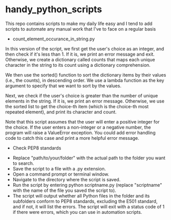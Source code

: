 # handy_python_scripts
This repo contains scripts to make my daily life easy and I tend to add scripts to automate any manual work that I've to face on a regular basis


- count_element_occurance_in_string.py

In this version of the script, we first get the user's choice as an integer, and then check if it's less than 1. If it is, we print an error message and exit. Otherwise, we create a dictionary called counts that maps each unique character in the string to its count using a dictionary comprehension.

We then use the sorted() function to sort the dictionary items by their values (i.e., the counts), in descending order. We use a lambda function as the key argument to specify that we want to sort by the values.

Next, we check if the user's choice is greater than the number of unique elements in the string. If it is, we print an error message. Otherwise, we use the sorted list to get the choice-th item (which is the choice-th most repeated element), and print its character and count.

Note that this script assumes that the user will enter a positive integer for the choice. If the user enters a non-integer or a negative number, the program will raise a ValueError exception. You could add error handling code to catch this case and print a more helpful error message.

- Check PEP8 standards 

* Replace "path/to/your/folder" with the actual path to the folder you want to search.
* Save the script to a file with a .py extension.
* Open a command prompt or terminal window.
* Navigate to the directory where the script is saved.
* Run the script by entering python scriptname.py (replace "scriptname" with the name of the file you saved the script to).
* The script will output whether all Python files in the folder and its subfolders conform to PEP8 standards, excluding the E501 standard, and if not, it will list the errors. The script will exit with a status code of 1 if there were errors, which you can use in automation scripts.





